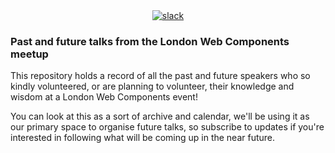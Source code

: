 <center>
	<a href="https://join.slack.com/t/ldnwc/shared_invite/enQtMzg5ODc4MDM2NzM4LWI5MmUzNTU0ZTcwNmZkMzJlZjA5ZmE0NTBiMTZhYTdjZjljM2FiMDI2NDQ2ZDY0YmEwZDY2YmE4OWY1YTRhMWM">
		<img src="https://img.shields.io/badge/-join_us-pink.svg?logo=slack&amp;longCache=true&amp;style=flat-square" alt="slack">
	</a>
</center>

### Past and future talks from the London Web Components meetup

This repository holds a record of all the past and future speakers who so kindly volunteered, or are planning to volunteer, their knowledge and wisdom at a London Web Components event!

You can look at this as a sort of archive and calendar, we'll be using it as our primary space to organise future talks, so subscribe to updates if you're interested in following what will be coming up in the near future.

[slack]: https://join.slack.com/t/ldnwc/shared_invite/enQtMzg5ODc4MDM2NzM4LWI5MmUzNTU0ZTcwNmZkMzJlZjA5ZmE0NTBiMTZhYTdjZjljM2FiMDI2NDQ2ZDY0YmEwZDY2YmE4OWY1YTRhMWM
